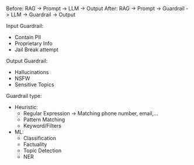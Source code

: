 Before: RAG -> Prompt -> LLM -> Output
After: RAG -> Prompt -> Guardrail -> LLM -> Guardrail -> Output

Input Guardrail:
- Contain PII
- Proprietary Info
- Jail Break attempt

Output Guardrail:
- Hallucinations
- NSFW
- Sensitive Topics

Guardrail type:
- Heuristic:
  - Regular Expression -> Matching phone number, email,...
  - Pattern Matching
  - Keyword/Filters
- ML:
  - Classification
  - Factuality
  - Topic Detection
  - NER
